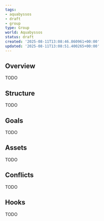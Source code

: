 ```yaml
---
tags:
- aquabyssos
- draft
- group
type: Group
world: Aquabyssos
status: draft
created: '2025-08-11T13:08:46.860961+00:00'
updated: '2025-08-11T13:08:51.400265+00:00'
---
```



## Overview

TODO
## Structure

TODO
## Goals

TODO
## Assets

TODO
## Conflicts

TODO
## Hooks

TODO
